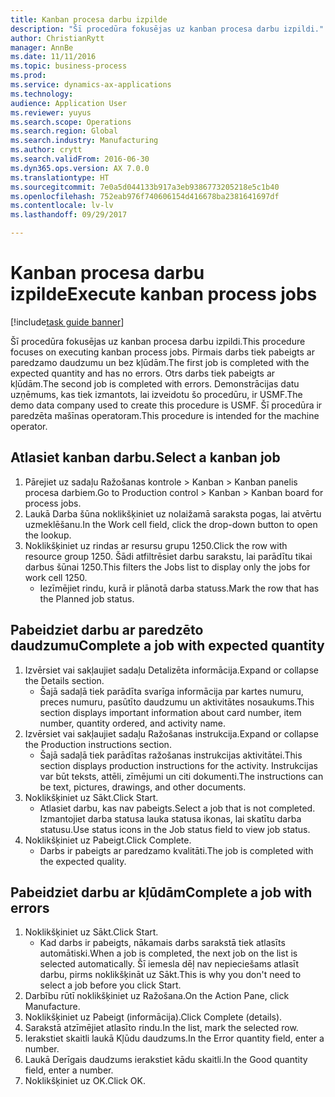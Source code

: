 ```yaml
--- 
title: Kanban procesa darbu izpilde
description: "Šī procedūra fokusējas uz kanban procesa darbu izpildi."
author: ChristianRytt
manager: AnnBe
ms.date: 11/11/2016
ms.topic: business-process
ms.prod: 
ms.service: dynamics-ax-applications
ms.technology: 
audience: Application User
ms.reviewer: yuyus
ms.search.scope: Operations
ms.search.region: Global
ms.search.industry: Manufacturing
ms.author: crytt
ms.search.validFrom: 2016-06-30
ms.dyn365.ops.version: AX 7.0.0
ms.translationtype: HT
ms.sourcegitcommit: 7e0a5d044133b917a3eb9386773205218e5c1b40
ms.openlocfilehash: 752eab976f740606154d416678ba2381641697df
ms.contentlocale: lv-lv
ms.lasthandoff: 09/29/2017

---
```

# <a name="execute-kanban-process-jobs"></a><span data-ttu-id="15015-103">Kanban procesa darbu izpilde</span><span class="sxs-lookup"><span data-stu-id="15015-103">Execute kanban process jobs</span></span>

[!include[task guide banner](../../includes/task-guide-banner.md)]

<span data-ttu-id="15015-104">Šī procedūra fokusējas uz kanban procesa darbu izpildi.</span><span class="sxs-lookup"><span data-stu-id="15015-104">This procedure focuses on executing kanban process jobs.</span></span> <span data-ttu-id="15015-105">Pirmais darbs tiek pabeigts ar paredzamo daudzumu un bez kļūdām.</span><span class="sxs-lookup"><span data-stu-id="15015-105">The first job is completed with the expected quantity and has no errors.</span></span> <span data-ttu-id="15015-106">Otrs darbs tiek pabeigts ar kļūdām.</span><span class="sxs-lookup"><span data-stu-id="15015-106">The second job is completed with errors.</span></span> <span data-ttu-id="15015-107">Demonstrācijas datu uzņēmums, kas tiek izmantots, lai izveidotu šo procedūru, ir USMF.</span><span class="sxs-lookup"><span data-stu-id="15015-107">The demo data company used to create this procedure is USMF.</span></span> <span data-ttu-id="15015-108">Šī procedūra ir paredzēta mašīnas operatoram.</span><span class="sxs-lookup"><span data-stu-id="15015-108">This procedure is intended for the machine operator.</span></span>


## <a name="select-a-kanban-job"></a><span data-ttu-id="15015-109">Atlasiet kanban darbu.</span><span class="sxs-lookup"><span data-stu-id="15015-109">Select a kanban job</span></span>
1. <span data-ttu-id="15015-110">Pārejiet uz sadaļu Ražošanas kontrole > Kanban > Kanban panelis procesa darbiem.</span><span class="sxs-lookup"><span data-stu-id="15015-110">Go to Production control > Kanban > Kanban board for process jobs.</span></span>
2. <span data-ttu-id="15015-111">Laukā Darba šūna noklikšķiniet uz nolaižamā saraksta pogas, lai atvērtu uzmeklēšanu.</span><span class="sxs-lookup"><span data-stu-id="15015-111">In the Work cell field, click the drop-down button to open the lookup.</span></span>
3. <span data-ttu-id="15015-112">Noklikšķiniet uz rindas ar resursu grupu 1250.</span><span class="sxs-lookup"><span data-stu-id="15015-112">Click the row with resource group 1250.</span></span> <span data-ttu-id="15015-113">Šādi atfiltrēsiet darbu sarakstu, lai parādītu tikai darbus šūnai 1250.</span><span class="sxs-lookup"><span data-stu-id="15015-113">This filters the Jobs list to display only the jobs for work cell 1250.</span></span>
    * <span data-ttu-id="15015-114">Iezīmējiet rindu, kurā ir plānotā darba statuss.</span><span class="sxs-lookup"><span data-stu-id="15015-114">Mark the row that has the Planned job status.</span></span>  

## <a name="complete-a-job-with-expected-quantity"></a><span data-ttu-id="15015-115">Pabeidziet darbu ar paredzēto daudzumu</span><span class="sxs-lookup"><span data-stu-id="15015-115">Complete a job with expected quantity</span></span>
1. <span data-ttu-id="15015-116">Izvērsiet vai sakļaujiet sadaļu Detalizēta informācija.</span><span class="sxs-lookup"><span data-stu-id="15015-116">Expand or collapse the Details section.</span></span>
    * <span data-ttu-id="15015-117">Šajā sadaļā tiek parādīta svarīga informācija par kartes numuru, preces numuru, pasūtīto daudzumu un aktivitātes nosaukums.</span><span class="sxs-lookup"><span data-stu-id="15015-117">This section displays important information about card number, item number, quantity ordered, and activity name.</span></span>  
2. <span data-ttu-id="15015-118">Izvērsiet vai sakļaujiet sadaļu Ražošanas instrukcija.</span><span class="sxs-lookup"><span data-stu-id="15015-118">Expand or collapse the Production instructions section.</span></span>
    * <span data-ttu-id="15015-119">Šajā sadaļā tiek parādītas ražošanas instrukcijas aktivitātei.</span><span class="sxs-lookup"><span data-stu-id="15015-119">This section displays production instructions for the activity.</span></span> <span data-ttu-id="15015-120">Instrukcijas var būt teksts, attēli, zīmējumi un citi dokumenti.</span><span class="sxs-lookup"><span data-stu-id="15015-120">The instructions can be text, pictures, drawings, and other documents.</span></span>  
3. <span data-ttu-id="15015-121">Noklikšķiniet uz Sākt.</span><span class="sxs-lookup"><span data-stu-id="15015-121">Click Start.</span></span>
    * <span data-ttu-id="15015-122">Atlasiet darbu, kas nav pabeigts.</span><span class="sxs-lookup"><span data-stu-id="15015-122">Select a job that is not completed.</span></span> <span data-ttu-id="15015-123">Izmantojiet darba statusa lauka statusa ikonas, lai skatītu darba statusu.</span><span class="sxs-lookup"><span data-stu-id="15015-123">Use status icons in the Job status field to view job status.</span></span>      
4. <span data-ttu-id="15015-124">Noklikšķiniet uz Pabeigt.</span><span class="sxs-lookup"><span data-stu-id="15015-124">Click Complete.</span></span>
    * <span data-ttu-id="15015-125">Darbs ir pabeigts ar paredzamo kvalitāti.</span><span class="sxs-lookup"><span data-stu-id="15015-125">The job is completed with the expected quality.</span></span>  

## <a name="complete-a-job-with-errors"></a><span data-ttu-id="15015-126">Pabeidziet darbu ar kļūdām</span><span class="sxs-lookup"><span data-stu-id="15015-126">Complete a job with errors</span></span>
1. <span data-ttu-id="15015-127">Noklikšķiniet uz Sākt.</span><span class="sxs-lookup"><span data-stu-id="15015-127">Click Start.</span></span>
    * <span data-ttu-id="15015-128">Kad darbs ir pabeigts, nākamais darbs sarakstā tiek atlasīts automātiski.</span><span class="sxs-lookup"><span data-stu-id="15015-128">When a job is completed, the next job on the list is selected automatically.</span></span> <span data-ttu-id="15015-129">Šī iemesla dēļ nav nepieciešams atlasīt darbu, pirms noklikšķināt uz Sākt.</span><span class="sxs-lookup"><span data-stu-id="15015-129">This is why you don't need to select a job before you click Start.</span></span>  
2. <span data-ttu-id="15015-130">Darbību rūtī noklikšķiniet uz Ražošana.</span><span class="sxs-lookup"><span data-stu-id="15015-130">On the Action Pane, click Manufacture.</span></span>
3. <span data-ttu-id="15015-131">Noklikšķiniet uz Pabeigt (informācija).</span><span class="sxs-lookup"><span data-stu-id="15015-131">Click Complete (details).</span></span>
4. <span data-ttu-id="15015-132">Sarakstā atzīmējiet atlasīto rindu.</span><span class="sxs-lookup"><span data-stu-id="15015-132">In the list, mark the selected row.</span></span>
5. <span data-ttu-id="15015-133">Ierakstiet skaitli laukā Kļūdu daudzums.</span><span class="sxs-lookup"><span data-stu-id="15015-133">In the Error quantity field, enter a number.</span></span>
6. <span data-ttu-id="15015-134">Laukā Derīgais daudzums ierakstiet kādu skaitli.</span><span class="sxs-lookup"><span data-stu-id="15015-134">In the Good quantity field, enter a number.</span></span>
7. <span data-ttu-id="15015-135">Noklikšķiniet uz OK.</span><span class="sxs-lookup"><span data-stu-id="15015-135">Click OK.</span></span>



